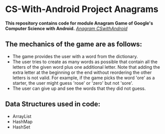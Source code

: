 CS-With-Android Project Anagrams
============================


**This repository contains code for module Anagram Game of Google's Computer Science with Android.**
[*Anagram CSwithAndroid*](https://cswithandroid.withgoogle.com/unit?unit=1&lesson=3)


The mechanics of the game are as follows:
------------------------------------------------------------
* The game provides the user with a word from the dictionary.
* The user tries to create as many words as possible that contain all the letters of the given word plus one additional letter. Note that adding the extra letter at the beginning or the end without reordering the other letters is not valid. For example, if the game picks the word 'ore' as a starter, the user might guess 'rose' or 'zero' but not 'sore'.
* The user can give up and see the words that they did not guess.



Data Structures used in code:
-----------------------------------------

* ArrayList
* HashMap
* HashSet
